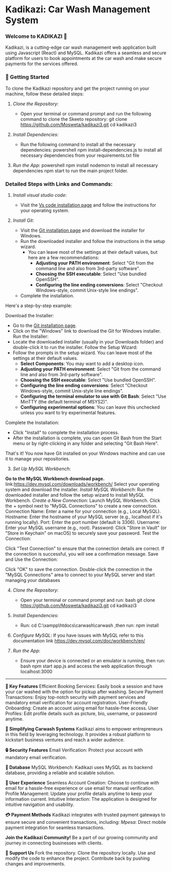 # Kadikazi: Car Wash Management System
 
### Welcome to KADIKAZI 🦟
Kadikazi, is a cutting-edge car wash management web application built using Javascript (React) and MySQL. Kadikazi offers a seamless and secure platform for users to book appointments at the car wash and make secure payments for the services offered.

### 🚀 Getting Started

To clone the Kadikazi repository and get the project running on your machine, follow these detailed steps:

1. *Clone the Repository*:
   - Open your terminal or command prompt and run the following command to clone the Skeeto repository:
 git clone https://github.com/Mosweta/kadikazi3.git
cd kadikazi3
   
2. *Install Dependencies*:
   - Run the following command to install all the necessary dependencies:
  powershell
npm install-dependencies.js to install all necessary dependencies from your requirements.txt file

3. *Run the App*:
powershell
npm install nodemon to install all necessary dependencies
npm start to run the main project folder.
   
   
### Detailed Steps with Links and Commands:

1. *Install visual studio code*:
   - Visit the [Vs code installation page](//https://code.visualstudio.com/download) and follow the instructions for your operating system.
  
2. *Install Git*:
   - Visit the [Git installation page](https://git-scm.com/book/en/v2/Getting-Started-Installing-Git) and download the installer for Windows.
   - Run the downloaded installer and follow the instructions in the setup wizard.
     - You can leave most of the settings at their default values, but here are a few recommendations:
       - **Adjusting your PATH environment**: Select "Git from the command line and also from 3rd-party software".
       - **Choosing the SSH executable**: Select "Use bundled OpenSSH".
       - **Configuring the line ending conversions**: Select "Checkout Windows-style, commit Unix-style line endings".
   - Complete the installation.

Here's a step-by-step example:

Download the Installer:
   - Go to the [Git installation page](https://git-scm.com/book/en/v2/Getting-Started-Installing-Git).
   - Click on the "Windows" link to download the Git for Windows installer.
Run the Installer:
   - Locate the downloaded installer (usually in your Downloads folder) and double-click it to run the installer.
Follow the Setup Wizard:
   - Follow the prompts in the setup wizard. You can leave most of the settings at their default values.
     - **Select Components**: You may want to add a desktop icon.
     - **Adjusting your PATH environment**: Select "Git from the command line and also from 3rd-party software".
     - **Choosing the SSH executable**: Select "Use bundled OpenSSH".
     - **Configuring the line ending conversions**: Select "Checkout Windows-style, commit Unix-style line endings".
     - **Configuring the terminal emulator to use with Git Bash**: Select "Use MinTTY (the default terminal of MSYS2)".
     - **Configuring experimental options**: You can leave this unchecked unless you want to try experimental features.

Complete the Installation:
   - Click "Install" to complete the installation process.
   - After the installation is complete, you can open Git Bash from the Start menu or by right-clicking in any folder and selecting "Git Bash Here".

That's it! You now have Git installed on your Windows machine and can use it to manage your repositories.
     

3. *Set Up MySQL Workbench*:

**Go to the MySQL Workbench download page.**
link:https://dev.mysql.com/downloads/workbench/
Select your operating system and download the installer.
*Install MySQL Workbench*:
Run the downloaded installer and follow the setup wizard to install MySQL Workbench.
*Create a New Connection*:
Launch MySQL Workbench.
Click the + symbol next to "MySQL Connections" to create a new connection.
Connection Name: Enter a name for your connection (e.g., Local MySQL).
Hostname: Enter the hostname of your MySQL server (e.g., localhost if it's running locally).
Port: Enter the port number (default is 3306).
Username: Enter your MySQL username (e.g., root).
Password: Click "Store in Vault" (or "Store in Keychain" on macOS) to securely save your password.
Test the Connection:

Click "Test Connection" to ensure that the connection details are correct.
If the connection is successful, you will see a confirmation message.
Save and Use the Connection:

Click "OK" to save the connection.
Double-click the connection in the "MySQL Connections" area to connect to your MySQL server and start managing your databases

4. *Clone the Repository*:
   - Open your terminal or command prompt and run:
   bash
   git clone https://github.com/Mosweta/kadikazi3.git
   cd kadikazi3
   

5. *Install Dependencies*:
   - Run:
   cd C:\xampp\htdocs\carwash\carwash ,then run:
npm install

   
6. *Configure MySQL*:
   If you have issues with MySQL refer to this documentation link https://dev.mysql.com/doc/workbench/en/
   
7. *Run the App*:
   - Ensure your device is connected or an emulator is running, then run:
   bash
   npm start app.js and access the web application through localhost:3000
   

---

**🌟 Key Features**
Efficient Booking Services: Easily book a session and have your car washed with the option for pickup after washing.
Secure Payment Transactions: Enjoy top-notch security with payment services and mandatory email verification for account registration.
User-Friendly Onboarding: Create an account using email for hassle-free access.
User Profiles: Edit profile details such as picture, bio, username, or password anytime.

**🚀 Simplifying Carwash Systems**
Kadikazi aims to empower entrepreneurs in this field by leveraging technology. It provides a robust platform to kickstart business ventures and reach a wider audience.

**🔒 Security Features**
Email Verification: Protect your account with mandatory email verification.

**🔄 Database**
MySQL Workbench: Kadikazi uses MySQL as its backend database, providing a reliable and scalable solution.

**📱 User Experience**
Seamless Account Creation: Choose to continue with email for a hassle-free experience or use email for manual verification.
Profile Management: Update your profile details anytime to keep your information current.
Intuitive Interaction: The application is designed for intuitive navigation and usability.

**💳 Payment Methods**
Kadikazi integrates with trusted payment gateways to ensure secure and convenient transactions, including:
*Mpesa*: Direct mobile payment integration for seamless transactions.

**Join the Kadikazi Community!**
Be a part of our growing community and journey in connecting businesses with clients.

**📣 Support Us**
Fork the repository.
Clone the repository locally.
Use and modify the code to enhance the project.
Contribute back by pushing changes and improvements.
